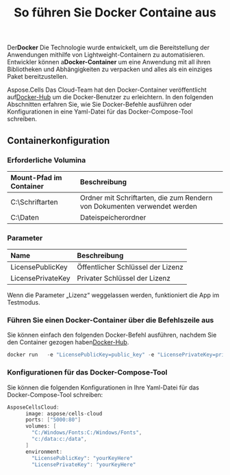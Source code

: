 ﻿---
title: So führen Sie Docker Containe aus
second_title: Aspose.Cells Cloud Documen
type: docs
url: /de/getting-started/how-to-run-docker-container/
aliases: [/how-to-run-docker-container/]
description: So führen Sie Docker Aspose.Cells Cloud-Container aus. Aspose.Cells Cloud unterstützt Excel zum Erstellen, Konvertieren, Zusammenführen, Teilen, Schützen, Inner-Object-Operationen usw
weight: 100
---
 Der**Docker** Die Technologie wurde entwickelt, um die Bereitstellung der Anwendungen mithilfe von Lightweight-Containern zu automatisieren. Entwickler können a**Docker-Container** um eine Anwendung mit all ihren Bibliotheken und Abhängigkeiten zu verpacken und alles als ein einziges Paket bereitzustellen.

 Aspose.Cells Das Cloud-Team hat den Docker-Container veröffentlicht auf[Docker-Hub](https://hub.docker.com/r/aspose/cells-cloud) um die Docker-Benutzer zu erleichtern. In den folgenden Abschnitten erfahren Sie, wie Sie Docker-Befehle ausführen oder Konfigurationen in eine Yaml-Datei für das Docker-Compose-Tool schreiben.

## Containerkonfiguration

### Erforderliche Volumina

|Mount-Pfad im Container|Beschreibung|
|:- |:- |
|C:\Schriftarten|Ordner mit Schriftarten, die zum Rendern von Dokumenten verwendet werden|
|C:\Daten|Dateispeicherordner|

### Parameter

|Name|Beschreibung|
|:- |:- |
|LicensePublicKey|Öffentlicher Schlüssel der Lizenz|
|LicensePrivateKey|Privater Schlüssel der Lizenz|


Wenn die Parameter „Lizenz“ weggelassen werden, funktioniert die App im Testmodus.


### Führen Sie einen Docker-Container über die Befehlszeile aus

 Sie können einfach den folgenden Docker-Befehl ausführen, nachdem Sie den Container gezogen haben[Docker-Hub](https://href.li/?https://hub.docker.com/r/aspose/cells-cloud).

```JAVA
docker run   -e "LicensePublicKey=public_key" -e "LicensePrivateKey=private_key" -v c:/data:c:/data  -v C:/Windows/Fonts:C:/Windows/Fonts -p 80:5000   aspose/cells-cloud
```

### Konfigurationen für das Docker-Compose-Tool

Sie können die folgenden Konfigurationen in Ihre Yaml-Datei für das Docker-Compose-Tool schreiben:

```JAVA
AsposeCellsCloud:
      image: aspose/cells-cloud
      ports: ["5000:80"]
      volumes: [
        "C:/Windows/Fonts:C:/Windows/Fonts",
        "c:/data:c:/data",
      ]
      environment:
        "LicensePublicKey": "yourKeyHere"
        "LicensePrivateKey": "yourKeyHere"
```
